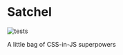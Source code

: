 # Satchel

![tests](https://github.com/radioactivepesto/satchel/workflows/tests/badge.svg?branch=master&event=push)

A little bag of CSS-in-JS superpowers
